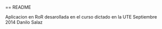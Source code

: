 == README

Aplicacion en RoR desarollada en el curso dictado en la UTE
Septiembre 2014	
Danilo Salaz 